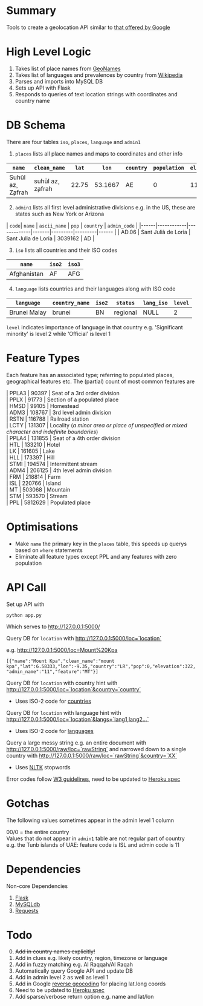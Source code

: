 # Summary
Tools to create a geolocation API similar to [that offered by Google](https://developers.google.com/maps/articles/geolocation)

# High Level Logic

1. Takes list of place names from [GeoNames](http://download.geonames.org/export/dump/)  
2. Takes list of languages and prevalences by country from [Wikipedia](https://en.wikipedia.org/wiki/List_of_countries_by_spoken_languages)
2. Parses and imports into MySQL DB  
3. Sets up API with Flask  
4. Responds to queries of text location strings with coordinates and country name  

# DB Schema

There are four tables `iso`, `places`, `language` and `admin1`

1. `places` lists all place names and maps to coordinates and other info

| `name` | `clean_name` | `lat` | `lon` | `country` | `population` | `elevation` | `admin_name` | `feature` |
| ----------|-------------|-----|----|---|-------|--------|--------|-------- |
| Suhūl az̧ Z̧afrah | suhūl az̧ z̧afrah | 22.75 | 53.1667 | AE | 0 | 119 | 00 | 00 | PLN |

2. `admin1` lists all first level administrative divisions e.g. in the US, these are states such as New York or Arizona

| `code`| `name` | `ascii_name` | `pop` | `country` | `admin_code` |
|------|------------|-------------|-------|---------|---------|------ |
| AD.06 | Sant Julià de Loria | Sant Julia de Loria | 3039162 | AD |

3. `iso` lists all countries and their ISO codes  

| `name` | `iso2` | `iso3` |
|-------|--|----|
| Afghanistan | AF | AFG |  

4. `language` lists countries and their languages along with ISO code  

| `language` | `country_name` | `iso2` | `status` | `lang_iso` | `level` |
|---------|-------------|---|------------- |-----|-----|
| Brunei Malay | brunei | BN | regional | NULL | 2

`level` indicates importance of language in that country e.g. 'Significant minority' is level 2 while 'Official' is level 1

# Feature Types

Each feature has an associated type; referring to populated places, geographical features etc. The (partial) count of most common features are  

| PPLA3   |   90397 | Seat of a 3rd order division  
| PPLX    |   91773 | Section of a populated place  
| HMSD    |   99105 | Homestead  
| ADM3    |  108767 | 3rd level admin division  
| RSTN    |  116788 | Railroad station  
| LCTY    |  131307 | Locality (*a minor area or place of unspecified or mixed character and indefinite boundaries*)  
| PPLA4   |  131855 | Seat of a 4th order division  
| HTL     |  133210 | Hotel  
| LK      |  161605 | Lake  
| HLL     |  173397 | Hill  
| STMI    |  194574 | Intermittent stream  
| ADM4    |  206125 | 4th level admin division  
| FRM     |  218814 | Farm  
| ISL     |  220766 | Island  
| MT      |  503068 | Mountain    
| STM     |  593570 | Stream  
| PPL     | 5812629 | Populated place

# Optimisations  

* Make `name` the primary key in the `places` table, this speeds up querys based on `where` statements  
* Eliminate all feature types except PPL and any features with zero population  

# API Call

Set up API with

`python app.py`

Which serves to http://127.0.0.1:5000/  

Query DB for `location` with http://127.0.0.1:5000/loc=`location`  

e.g. http://127.0.0.1:5000/loc=Mount%20Kpa

`[{"name":"Mount Kpa","clean_name":"mount kpa","lat":6.58333,"lon":-9.35,"country":"LR","pop":0,"elevation":322,"admin_name":"11","feature":"MT"}]`

Query DB for `location` with country hint with http://127.0.0.1:5000/loc=`location`&country=`country`
* Uses ISO-2 code for [countries](https://en.wikipedia.org/wiki/ISO_3166-1)

Query DB for `location` with language hint with http://127.0.0.1:5000/loc=`location`&langs=`lang1,lang2...`
* Uses ISO-2 code for [languages](http://www.sitepoint.com/web-foundations/iso-2-letter-language-codes/)

Query a large messy string e.g. an entire document with http://127.0.0.1:5000/raw/loc=`rawString` and narrowed down to a single country with http://127.0.0.1:5000/raw/loc=`rawString`&country=`XX`
* Uses [NLTK](http://www.nltk.org) stopwords 

Error codes follow [W3 guidelines](http://www.w3.org/Protocols/HTTP/HTRESP.html), need to be updated to [Heroku spec](https://github.com/interagent/http-api-design)

# Gotchas

The following values sometimes appear in the admin level 1 column  

00/0 = the entire country  
Values that do not appear in `admin1` table are not regular part of country  
e.g. the Tunb islands of UAE: feature code is ISL and admin code is 11  

# Dependencies

Non-core Dependencies  

1. [Flask](http://flask.pocoo.org/)  
2. [MySQLdb](https://pypi.python.org/pypi/MySQL-python/1.2.4)
3. [Requests](http://docs.python-requests.org/en/latest/)

# Todo

0. ~~Add in country names explicitly!~~
1. Add in clues e.g. likely country, region, timezone or language  
2. Add in fuzzy matching e.g. Al Raqqah/Al Raqah  
3. Automatically query Google API and update DB  
4. Add in admin level 2 as well as level 1  
5. Add in Google [reverse geocoding](https://maps.googleapis.com/maps/api/geocode/json?latlng=40.714224,-73.961452&key=YOUR_API_KEY) for placing lat.long coords
6. Need to be updated to [Heroku spec](https://github.com/interagent/http-api-design)  
7. Add sparse/verbose return option e.g. name and lat/lon
